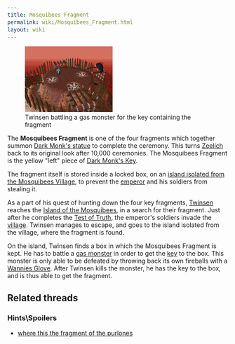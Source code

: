 ```yaml
---
title: Mosquibees Fragment
permalink: wiki/Mosquibees_Fragment.html
layout: wiki
---
```


<figure>
<img
src="assets/lba2/_screenshots/screenshot-lba2-ingame-island_of_the_mosquibees-fragment_island_1.gif"
title="Twinsen battling a gas monster for the key containing the fragment"
width="200" />
<figcaption>Twinsen battling a gas monster for the key containing the
fragment</figcaption>
</figure>

The **Mosquibees Fragment** is one of the four fragments which together
summon [Dark Monk's statue](Dark_Monk's_statue "wikilink") to complete
the ceremony. This turns [Zeelich](Zeelich "wikilink") back to its
original look after 10,000 ceremonies. The Mosquibees Fragment is the
yellow "left" piece of [Dark Monk's Key](Dark_Monk's_Key "wikilink").

The fragment itself is stored inside a locked box, on an [island
isolated from the Mosquibees Village](Platform_Ring "wikilink"), to
prevent the [emperor](emperor "wikilink") and his soldiers from stealing
it.

As a part of his quest of hunting down the four key fragments,
[Twinsen](Twinsen "wikilink") reaches the [Island of the
Mosquibees](Island_of_the_Mosquibees "wikilink"), in a search for their
fragment. Just after he completes the [Test of
Truth](Test_of_Truth "wikilink"), the emperor's soldiers invade the
[village](Mosquibee_Village "wikilink"). Twinsen manages to escape, and
goes to the island isolated from the village, where the fragment is
found.

On the island, Twinsen finds a box in which the Mosquibees Fragment is
kept. He has to battle a [gas monster](gas_monster "wikilink") in order
to get the [key](key "wikilink") to the box. This monster is only able
to be defeated by throwing back its own fireballs with a [Wannies
Glove](Wannies_Glove "wikilink"). After Twinsen kills the monster, he
has the key to the box, and is thus able to get the fragment.

## Related threads

### Hints\Spoilers

- [where this the fragment of the
  purlones](https://forum.magicball.net/showthread.php?t=3846)
